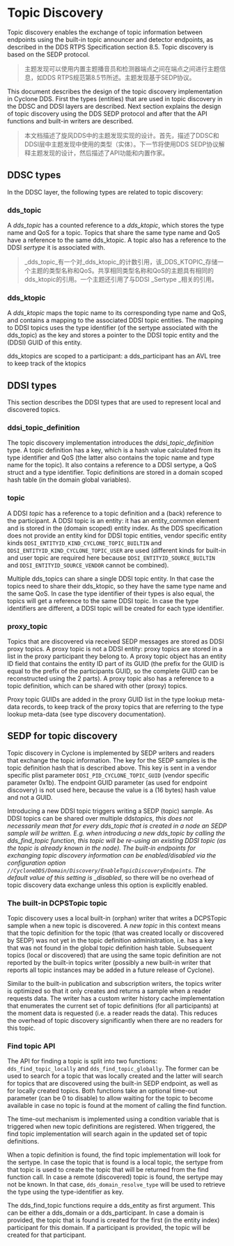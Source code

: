 # Topic Discovery

Topic discovery enables the exchange of topic information between endpoints using the built-in topic announcer and detector endpoints, as described in the DDS RTPS Specification section 8.5. Topic discovery is based on the SEDP protocol.

> 主题发现可以使用内置主题播音员和检测器端点之间在端点之间进行主题信息，如DDS RTPS规范第8.5节所述。主题发现基于SEDP协议。

This document describes the design of the topic discovery implementation in Cyclone DDS. First the types (entities) that are used in topic discovery in the DDSC and DDSI layers are described. Next section explains the design of topic discovery using the DDS SEDP protocol and after that the API functions and built-in writers are described.

> 本文档描述了旋风DDS中的主题发现实现的设计。首先，描述了DDSC和DDSI层中主题发现中使用的类型（实体）。下一节将使用DDS SEDP协议解释主题发现的设计，然后描述了API功能和内置作家。

## DDSC types

In the DDSC layer, the following types are related to topic discovery:

### dds_topic

A _dds_topic_ has a counted reference to a _dds_ktopic_, which stores the type name and QoS for a topic. Topics that share the same type name and QoS have a reference to the same dds_ktopic. A topic also has a reference to the DDSI _sertype_ it is associated with.

> _dds_topic_有一个对_dds_ktopic_的计数引用，该_DDS_KTOPIC_存储一个主题的类型名称和QoS。共享相同类型名称和QoS的主题具有相同的dds_ktopic的引用。一个主题还引用了与DDSI _Sertype _相关的引用。

### dds_ktopic

A _dds_ktopic_ maps the topic name to its corresponding type name and QoS, and contains a mapping to the associated DDSI topic entities. The mapping to DDSI topics uses the type identifier (of the sertype associated with the dds_topic) as the key and stores a pointer to the DDSI topic entity and the (DDSI) GUID of this entity.

dds_ktopics are scoped to a participant: a dds_participant has an AVL tree to keep track of the ktopics

## DDSI types

This section describes the DDSI types that are used to represent local and discovered topics.

### ddsi_topic_definition

The topic discovery implementation introduces the _ddsi_topic_definition_ type. A topic definition has a key, which is a hash value calculated from its type identifier and QoS (the latter also contains the topic name and type name for the topic). It also contains a reference to a DDSI sertype, a QoS struct and a type identifier. Topic definitions are stored in a domain scoped hash table (in the domain global variables).

### topic

A DDSI _topic_ has a reference to a topic definition and a (back) reference to the participant. A DDSI topic is an entity: it has an entity_common element and is stored in the (domain scoped) entity index. As the DDS specification does not provide an entity kind for DDSI topic entities, vendor specific entity kinds `DDSI_ENTITYID_KIND_CYCLONE_TOPIC_BUILTIN` and `DDSI_ENTITYID_KIND_CYCLONE_TOPIC_USER` are used (different kinds for built-in and user topic are required here because `DDSI_ENTITYID_SOURCE_BUILTIN` and `DDSI_ENTITYID_SOURCE_VENDOR` cannot be combined).

Multiple dds_topics can share a single DDSI topic entity. In that case the topics need to share their dds_ktopic, so they have the same type name and the same QoS. In case the type identifier of their types is also equal, the topics will get a reference to the same DDSI topic. In case the type identifiers are different, a DDSI topic will be created for each type identifier.

### proxy_topic

Topics that are discovered via received SEDP messages are stored as DDSI proxy topics. A proxy topic is not a DDSI entity: proxy topics are stored in a list in the proxy participant they belong to. A proxy topic object has an entity ID field that contains the entity ID part of its GUID (the prefix for the GUID is equal to the prefix of the participants GUID, so the complete GUID can be reconstructed using the 2 parts). A proxy topic also has a reference to a topic definition, which can be shared with other (proxy) topics.

Proxy topic GUIDs are added in the proxy GUID list in the type lookup meta-data records, to keep track of the proxy topics that are referring to the type lookup meta-data (see type discovery documentation).

## SEDP for topic discovery

Topic discovery in Cyclone is implemented by SEDP writers and readers that exchange the topic information. The key for the SEDP samples is the topic definition hash that is described above. This key is sent in a vendor specific plist parameter `DDSI_PID_CYCLONE_TOPIC_GUID` (vendor specific parameter 0x1b). The endpoint GUID parameter (as used for endpoint discovery) is not used here, because the value is a (16 bytes) hash value and not a GUID.

Introducing a new DDSI topic triggers writing a SEDP (topic) sample. As DDSI topics can be shared over multiple dds*topics, this does not necessarily mean that for every dds_topic that is created in a node an SEDP sample will be written. E.g. when introducing a new dds_topic by calling the dds_find_topic function, this topic will be re-using an existing DDSI topic (as the topic is already known in the node).
The built-in endpoints for exchanging topic discovery information can be enabled/disabled via the configuration option `//CycloneDDS/Domain/Discovery/EnableTopicDiscoveryEndpoints`. The default value of this setting is \_disabled*, so there will be no overhead of topic discovery data exchange unless this option is explicitly enabled.

### The built-in DCPSTopic topic

Topic discovery uses a local built-in (orphan) writer that writes a DCPSTopic sample when a new topic is discovered. A _new topic_ in this context means that the topic definition for the topic (that was created locally or discovered by SEDP) was not yet in the topic definition administration, i.e. has a key that was not found in the global topic definition hash table. Subsequent topics (local or discovered) that are using the same topic definition are not reported by the built-in topics writer (possibly a new built-in writer that reports all topic instances may be added in a future release of Cyclone).

Similar to the built-in publication and subscription writers, the topics writer is optimized so that it only creates and returns a sample when a reader requests data. The writer has a custom writer history cache implementation that enumerates the current set of topic definitions (for all participants) at the moment data is requested (i.e. a reader reads the data). This reduces the overhead of topic discovery significantly when there are no readers for this topic.

### Find topic API

The API for finding a topic is split into two functions: `dds_find_topic_locally` and `dds_find_topic_globally`. The former can be used to search for a topic that was locally created and the latter will search for topics that are discovered using the built-in SEDP endpoint, as well as for locally created topics. Both functions take an optional time-out parameter (can be 0 to disable) to allow waiting for the topic to become available in case no topic is found at the moment of calling the find function.

The time-out mechanism is implemented using a condition variable that is triggered when new topic definitions are registered. When triggered, the find topic implementation will search again in the updated set of topic definitions.

When a topic definition is found, the find topic implementation will look for the sertype. In case the topic that is found is a local topic, the sertype from that topic is used to create the topic that will be returned from the find function call. In case a remote (discovered) topic is found, the sertype may not be known. In that case, `dds_domain_resolve_type` will be used to retrieve the type using the type-identifier as key.

The dds_find_topic functions require a dds_entity as first argument. This can be either a dds_domain or a dds_participant. In case a domain is provided, the topic that is found is created for the first (in the entity index) participant for this domain. If a participant is provided, the topic will be created for that participant.
